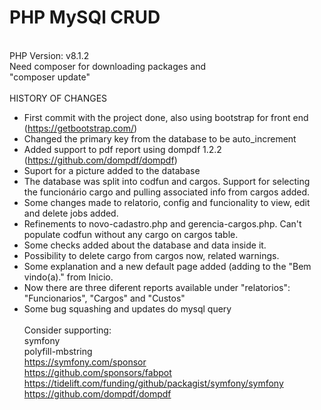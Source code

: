 # PHP MySQl CRUD
\
PHP Version: v8.1.2 \
Need composer for downloading packages and \
"composer update"
\
\
HISTORY OF CHANGES

- First commit with the project done, also using bootstrap for front end (https://getbootstrap.com/)
- Changed the primary key from the database to be auto_increment
- Added support to pdf report using dompdf 1.2.2 (https://github.com/dompdf/dompdf)
- Suport for a picture added to the database
- The database was split into codfun and cargos. Support for selecting the funcionário cargo and pulling associated info from cargos added.
- Some changes made to relatorio, config and funcionality to view, edit and delete jobs added.
- Refinements to novo-cadastro.php and gerencia-cargos.php. Can't populate codfun without any cargo on cargos table.
- Some checks added about the database and data inside it.
- Possibility to delete cargo from cargos now, related warnings.
- Some explanation and a new default page added (adding to the "Bem vindo(a)." from Inicio.
- Now there are three diferent reports available under "relatorios": "Funcionarios", "Cargos" and "Custos"
- Some bug squashing and updates do mysql query
\
\
Consider supporting: \
symfony \
  polyfill-mbstring \
    https://symfony.com/sponsor \
    https://github.com/sponsors/fabpot \
    https://tidelift.com/funding/github/packagist/symfony/symfony \
    https://github.com/dompdf/dompdf